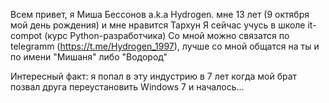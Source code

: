 
Всем привет, я Миша Бессонов a.k.a Hydrogen. мне 13 лет (9 октября мой день рождения) и мне нравится Тархун
Я сейчас учусь в школе it-compot (курс Python-разработчика)
Со мной можно связатся по telegramm (https://t.me/Hydrogen_1997), лучше со мной общатся на ты и по имени "Мишаня" либо "Водород"

Интересный факт: я попал в эту индустрию в 7 лет когда мой брат позвал друга переустановить Windows 7 и началось...
